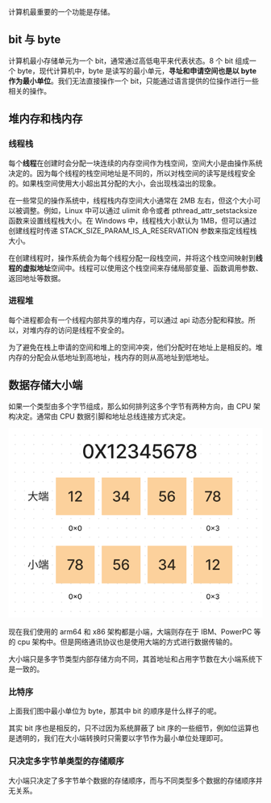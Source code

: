 计算机最重要的一个功能是存储。

## bit 与 byte

计算机最小存储单元为一个 bit，通常通过高低电平来代表状态。8 个 bit 组成一个 byte，现代计算机中，byte 是读写的最小单元，**寻址和申请空间也是以 byte 作为最小单位**。我们无法直接操作一个 bit，只能通过语言提供的位操作进行一些相关的操作。

## 堆内存和栈内存

### 线程栈

每个**线程**在创建时会分配一块连续的内存空间作为栈空间，空间大小是由操作系统决定的。因为每个线程的栈空间地址是不同的，所以对栈空间的读写是线程安全的。如果栈空间使用大小超出其分配的大小，会出现栈溢出的现象。

在一些常见的操作系统中，线程栈内存空间大小通常在 2MB 左右，但这个大小可以被调整。例如，Linux 中可以通过 ulimit 命令或者 pthread_attr_setstacksize 函数来设置线程栈大小。在 Windows 中，线程栈大小默认为 1MB，但可以通过创建线程时传递 STACK_SIZE_PARAM_IS_A_RESERVATION 参数来指定线程栈大小。

在创建线程时，操作系统会为每个线程分配一段栈空间，并将这个栈空间映射到**线程的虚拟地址**空间中。线程可以使用这个栈空间来存储局部变量、函数调用参数、返回地址等数据。

### 进程堆

每个进程都会有一个线程内部共享的堆内存，可以通过 api 动态分配和释放。所以，对堆内存的访问是线程不安全的。

为了避免在栈上申请的空间和堆上的空间冲突，他们分配时在地址上是相反的。堆内存的分配会从低地址到高地址，栈内存的则从高地址到低地址。

## 数据存储大小端

如果一个类型由多个字节组成，那么如何排列这多个字节有两种方向，由 CPU 架构决定。通常由 CPU 数据引脚和地址总线连接方式决定。

![store1](./assets/store1.png)

现在我们使用的 arm64 和 x86 架构都是小端，大端则存在于 IBM、PowerPC 等的 cpu 架构中。但是网络通讯协议也是使用大端的方式进行数据传输的。

大小端只是多字节类型内部存储方向不同，其首地址和占用字节数在大小端系统下是一致的。

### 比特序

上面我们图中最小单位为 byte，那其中 bit 的顺序是什么样子的呢。

其实 bit 序也是相反的，只不过因为系统屏蔽了 bit 序的一些细节，例如位运算也是透明的，我们在大小端转换时只需要以字节作为最小单位处理即可。

### 只决定多字节单类型的存储顺序

大小端只决定了多字节单个数据的存储顺序，而与不同类型多个数据的存储顺序并无关系。
